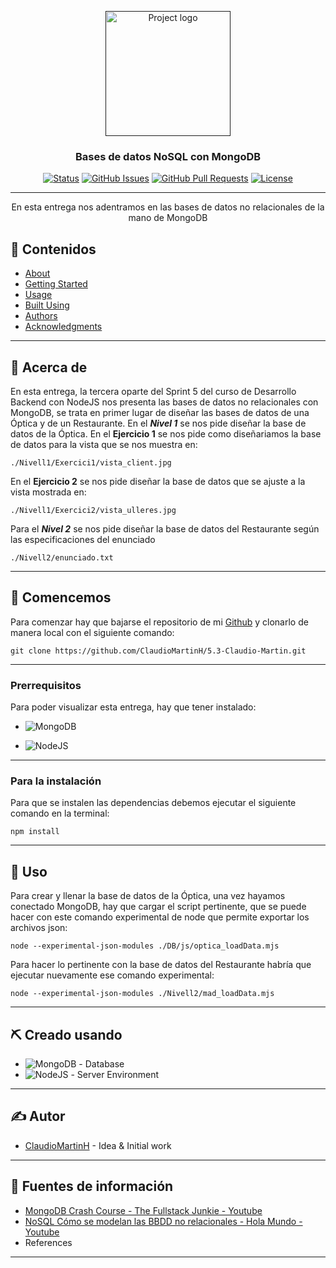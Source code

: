 <p align="center">
  <a href="" rel="noopener">
 <img width=200px height=200px src="https://i.imgur.com/6wj0hh6.jpg" alt="Project logo"></a>
</p>

<h3  align="center"><span style="color: #FF000">Bases de datos NoSQL con MongoDB</span></h3>

<div align="center">

[![Status](https://img.shields.io/badge/status-active-success.svg)]()
[![GitHub Issues](https://img.shields.io/github/issues/ClaudioMartinH/5.3-Claudio-Martin.svg)](https://github.com/kylelobo/The-Documentation-Compendium/issues)
[![GitHub Pull Requests](https://img.shields.io/github/issues-pr/ClaudioMartinH/5.3-Claudio-Martin.svg)](https://github.com/ClaudioMartinH/5.3-Claudio-Martin/pulls)
[![License](https://img.shields.io/badge/license-MIT-blue.svg)](/LICENSE)

</div>

---

<p align="center"> En esta entrega nos adentramos en las bases de datos no relacionales de la mano de MongoDB
    <br>
</p>

## 📝 Contenidos

- [About](#about)
- [Getting Started](#getting_started)
- [Usage](#usage)
- [Built Using](#built_using)
- [Authors](#authors)
- [Acknowledgments](#acknowledgement)

---
## 🧐 Acerca de <a name = "about"></a>

En esta entrega, la tercera oparte del Sprint 5 del curso de Desarrollo Backend con NodeJS nos presenta las bases de datos no relacionales con MongoDB, se trata en primer lugar de diseñar las bases de datos de una Óptica y de un Restaurante.
En el ***Nivel 1*** se nos pide diseñar la base de datos de la Óptica.
En el **Ejercicio 1** se nos pide como diseñariamos la base de datos para la vista que se nos muestra en:

```
./Nivell1/Exercici1/vista_client.jpg
```

En el **Ejercicio 2** se nos pide diseñar la base de datos que se ajuste a la vista mostrada en:

```
./Nivell1/Exercici2/vista_ulleres.jpg
```

Para el ***Nivel 2*** se nos pide diseñar la base de datos del Restaurante según las especificaciones del enunciado

```
./Nivell2/enunciado.txt
```
---
## 🏁 Comencemos <a name = "getting_started"></a>

Para comenzar hay que bajarse el repositorio de mi [Github](https://github.com/ClaudioMartinH/5.3-Claudio-Martin) y clonarlo de manera local con el siguiente comando:

```
git clone https://github.com/ClaudioMartinH/5.3-Claudio-Martin.git
```
---
### Prerrequisitos

Para poder visualizar esta entrega, hay que tener instalado:

- ![MongoDB](https://img.shields.io/badge/-MongoDB-13aa52?style=for-the-badge&logo=mongodb&logoColor=white)

- ![NodeJS](https://img.shields.io/badge/node.js-6DA55F?style=for-the-badge&logo=node.js&logoColor=white)

---
### Para la instalación

Para que se instalen las dependencias debemos ejecutar el siguiente comando en la terminal:

```
npm install
```
---
## 🚀 Uso <a name="usage"></a>

Para crear y llenar la base de datos de la Óptica, una vez hayamos conectado MongoDB, hay que cargar el script pertinente, que se puede hacer con este comando experimental de node que permite exportar los archivos json:

```
node --experimental-json-modules ./DB/js/optica_loadData.mjs
```

Para hacer lo pertinente con la base de datos del Restaurante habría que ejecutar nuevamente ese comando experimental:

```
node --experimental-json-modules ./Nivell2/mad_loadData.mjs
```
---
## ⛏️ Creado usando <a name = "built_using"></a>

- ![MongoDB](https://img.shields.io/badge/-MongoDB-13aa52?style=for-the-badge&logo=mongodb&logoColor=white) - Database
- ![NodeJS](https://img.shields.io/badge/node.js-6DA55F?style=for-the-badge&logo=node.js&logoColor=white) - Server Environment

---
## ✍️ Autor <a name = "authors"></a>

- [ClaudioMartinH](https://github.com/ClaudioMartinH) - Idea & Initial work

---
## 🎉 Fuentes de información <a name = "acknowledgement"></a>

- [MongoDB Crash Course - The Fullstack Junkie - Youtube](https://www.youtube.com/watch?v=2KlFHHXDuG8&list=PLuGe-XRWqbNQHhIJXq5UfkzCB98vvw1m7)
- [NoSQL Cómo se modelan las BBDD no relacionales - Hola Mundo - Youtube](https://www.youtube.com/watch?v=Zdlude8l8w4)
- References
---